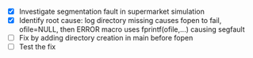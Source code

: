 - [x] Investigate segmentation fault in supermarket simulation
- [x] Identify root cause: log directory missing causes fopen to fail, ofile=NULL, then ERROR macro uses fprintf(ofile,...) causing segfault
- [ ] Fix by adding directory creation in main before fopen
- [ ] Test the fix
